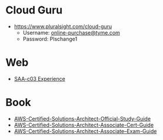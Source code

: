 # Cloud Guru
+ https://www.pluralsight.com/cloud-guru
  + Username: online-purchase@tyme.com
  + Password: Plschange1

# Web 
+ [SAA-c03 Experience](https://vntechies.dev/blog/aws-certs/kinh-nghiem-thi-chung-chi-aws-certified-solutions-architect-associate-saa-c03)

# Book
+ [AWS-Certified-Solutions-Architect-Official-Study-Guide](pdf/AWS-Certified-Solutions-Architect-Official-Study-Guide.pdf)
+ [AWS-Certified-Solutions-Architect-Associate-Cert-Guide](pdf/AWS-Certified-Solutions-Architect-Associate-Cert-Guide.pdf)
+ [AWS-Certified-Solutions-Architect-Associate–Exam-Guide](pdf/AWS-Certified-Solutions-Architect-Associate–Exam-Guide.pdf)